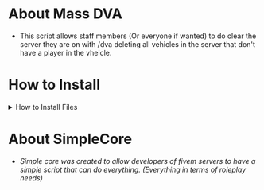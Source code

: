 # About Mass DVA

* This script allows staff members (Or everyone if wanted) to do clear the server they are on with /dva deleting all vehicles in the server that don't have a player in the vheicle.

# How to Install

<details><summary>How to Install Files</summary>

| Step # |       Instructions       |
| :----: | :----------------------: |
| **1**  | Download the Zipped File |
| **2**  | Extract the SimpleCore File \| *Rename the folder to remove "-main" if needed* |
| **3**  | Drag and drop the folder to your main directory (Or wherever you want it to be) |
| **4**  | Start the script / restart you server to have it load into your server! |

</details>

# About SimpleCore
* *Simple core was created to allow developers of fivem servers to have a simple script that can do everything. (Everything in terms of roleplay needs)*